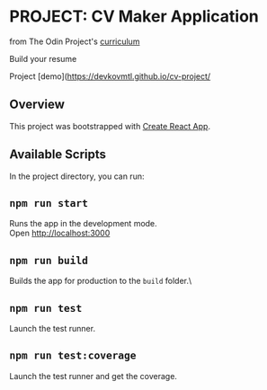 # PROJECT: CV Maker Application

from The Odin Project's [curriculum](https://www.theodinproject.com/paths/full-stack-javascript/courses/javascript/lessons/cv-application)

Build your resume

Project [demo](https://devkovmtl.github.io/cv-project/

## Overview

This project was bootstrapped with [Create React App](https://github.com/facebook/create-react-app).

## Available Scripts

In the project directory, you can run:

## `npm run start`

Runs the app in the development mode.\
Open [http://localhost:3000](http://localhost:3000)

## `npm run build`

Builds the app for production to the `build` folder.\

## `npm run test`

Launch the test runner.

## `npm run test:coverage`

Launch the test runner and get the coverage.
